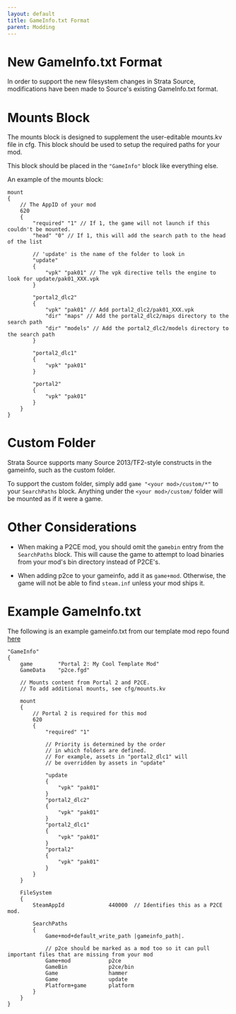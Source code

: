 ```yaml
---
layout: default
title: GameInfo.txt Format
parent: Modding
---
```


# New GameInfo.txt Format

In order to support the new filesystem changes in Strata Source, modifications have been
made to Source's existing GameInfo.txt format.

# Mounts Block

The mounts block is designed to supplement the user-editable mounts.kv file in
cfg. This block should be used to setup the required paths for your mod.

This block should be placed in the `"GameInfo"` block like everything else.

An example of the mounts block:

```
mount
{
	// The AppID of your mod
	620
	{
		"required" "1" // If 1, the game will not launch if this couldn't be mounted.
		"head" "0" // If 1, this will add the search path to the head of the list

		// 'update' is the name of the folder to look in
		"update"
		{
			"vpk" "pak01" // The vpk directive tells the engine to look for update/pak01_XXX.vpk
		}

		"portal2_dlc2"
		{
			"vpk" "pak01" // Add portal2_dlc2/pak01_XXX.vpk
			"dir" "maps" // Add the portal2_dlc2/maps directory to the search path
			"dir" "models" // Add the portal2_dlc2/models directory to the search path
		}

		"portal2_dlc1"
		{
			"vpk" "pak01"
		}

		"portal2"
		{
			"vpk" "pak01"
		}
	}
}
```

# Custom Folder

Strata Source supports many Source 2013/TF2-style constructs in the gameinfo, such as the custom folder.

To support the custom folder, simply add `game "<your mod>/custom/*"` to your `SearchPaths` block.
Anything under the `<your mod>/custom/` folder will be mounted as if it were a game.

# Other Considerations

* When making a P2CE mod, you should omit the `gamebin` entry from the
`SearchPaths` block. This will cause the game to attempt to load binaries from
your mod's bin directory instead of P2CE's.

* When adding p2ce to your gameinfo, add it as `game+mod`. Otherwise, the game will not be
able to find `steam.inf` unless your mod ships it.

# Example GameInfo.txt

The following is an example gameinfo.txt from our template mod repo found [here](https://github.com/StrataSource/p2ce-mod-template)

```
"GameInfo"
{
	game 		"Portal 2: My Cool Template Mod"
	GameData	"p2ce.fgd"

	// Mounts content from Portal 2 and P2CE.
	// To add additional mounts, see cfg/mounts.kv

	mount
	{
		// Portal 2 is required for this mod
		620
		{
			"required" "1"

			// Priority is determined by the order
			// in which folders are defined.
			// For example, assets in "portal2_dlc1" will
			// be overridden by assets in "update"

			"update
			{
				"vpk" "pak01"
			}
			"portal2_dlc2"
			{
				"vpk" "pak01"
			}
			"portal2_dlc1"
			{
				"vpk" "pak01"
			}
			"portal2"
			{
				"vpk" "pak01"
			}
		}
	}

	FileSystem
	{
		SteamAppId				440000	// Identifies this as a P2CE mod.

		SearchPaths
		{
			Game+mod+default_write_path	|gameinfo_path|.

			// p2ce should be marked as a mod too so it can pull important files that are missing from your mod
			Game+mod			p2ce
			GameBin				p2ce/bin
			Game				hammer
			Game				update
			Platform+game		platform
		}
	}
}
```